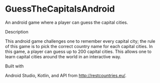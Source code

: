 # GuessTheCapitalsAndroid
An android game where a player can guess the capital cities.

Description

This android game challenges one to remember every capital city; the rule of this game is to pick the correct country name for each capital cities. In this game, a player can guess up to 200 capital cities. This allows one to learn capital cities around the world in an interactive way. 

Built with

Android Studio, Kotlin, and API from http://restcountries.eu/.
